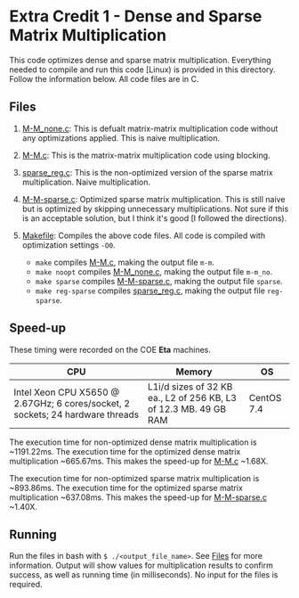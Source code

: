 # Extra Credit 1 - Dense and Sparse Matrix Multiplication
This code optimizes dense and sparse matrix multiplication. Everything needed to compile and run this code [Linux) is provided in this directory. Follow the information below. All code files are in C.

## Files
1. [M-M_none.c](M-M_none.c): This is defualt matrix-matrix multiplication code without any optimizations applied. This is naive multiplication.

2. [M-M.c](M-M.c): This is the matrix-matrix multiplication code using blocking. 

3. [sparse_reg.c](sparse_reg.c): This is the non-optimized version of the sparse matrix multiplication. Naive multiplication.

4. [M-M-sparse.c](M-M-sparse.c): Optimized sparse matrix multiplication. This is still naive but is optimized by skipping unnecessary multiplications. Not sure if this is an acceptable solution, but I think it's good [I followed the directions).

5. [Makefile](Makefile): Compiles the above code files. All code is compiled with optimization settings `-O0`.
   - `make` compiles [M-M.c](M-M.c), making the output file `m-m`.
   - `make noopt` compiles [M-M_none.c](M-M_none.c), making the output file `m-m_no`.
   - `make sparse` compiles [M-M-sparse.c](M-M-sparse.c), making the output file `sparse`.
   - `make reg-sparse` compiles [sparse_reg.c](sparse_reg.c), making the output file `reg-sparse`.

## Speed-up
These timing were recorded on the COE **Eta** machines.

|**CPU**| **Memory**| **OS**| 
|---|---|---|
|Intel Xeon CPU X5650 @ 2.67GHz; 6 cores/socket, 2 sockets; 24 hardware threads |L1i/d sizes of 32 KB ea., L2 of 256 KB, L3 of 12.3 MB. 49 GB RAM| CentOS 7.4|

The execution time for non-optimized dense matrix multiplication is ~1191.22ms. The execution time for the optimized dense matrix multiplication ~665.67ms. This makes the speed-up for [M-M.c](M-M.c) ~1.68X.

The execution time for non-optimized sparse matrix multiplication is ~893.86ms. The execution time for the optimized sparse matrix multiplication ~637.08ms. This makes the speed-up for [M-M-sparse.c](M-M.c) ~1.40X.

## Running
Run the files in bash with `$ ./<output_file_name>`. See [Files](https://github.com/niclad/eece5640/tree/master/extracredit%201#files) for more information. Output will show values for multiplication results to confirm success, as well as running time (in milliseconds). No input for the files is required.
